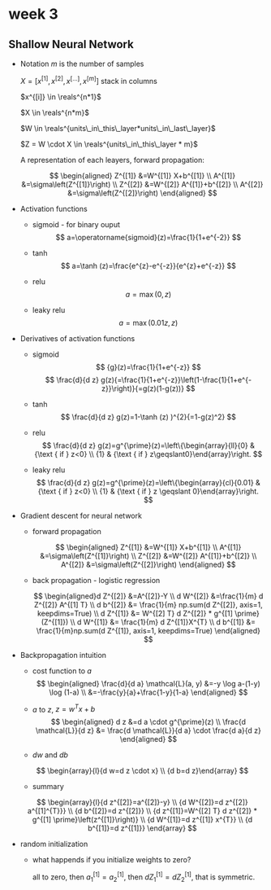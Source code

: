 # week 3

## Shallow Neural Network
- Notation
    $m$ is the number of samples

    $X = [x^{[1]},x^{[2]},x^{[...]},x^{[m]}]$ stack in columns

    $x^{[i]} \in \reals^{n*1}$

    $X \in \reals^{n*m}$

    $W \in \reals^{units\_in\_this\_layer*units\_in\_last\_layer}$

    $Z = W \cdot X \in \reals^{units\_in\_this\_layer * m}$

    A representation of each leayers, forward propagation:

    $$
    \begin{aligned} Z^{[1]} &=W^{[1]} X+b^{[1]} \\ A^{[1]} &=\sigma\left(Z^{[1]}\right) \\ Z^{[2]} &=W^{[2]} A^{[1]}+b^{[2]} \\ A^{[2]} &=\sigma\left(Z^{[2]}\right) \end{aligned}
    $$

- Activation functions
  
    - sigmoid - for binary ouput
        $$
        a=\operatorname{sigmoid}(z)=\frac{1}{1+e^{-2}}
        $$

    - tanh
        $$
        a=\tanh (z)=\frac{e^{z}-e^{-z}}{e^{z}+e^{-z}}
        $$
    
    - relu
        $$
        a=\operatorname{max}(0, z)
        $$

    - leaky relu
        $$
        a=\max \left(0.01z, z\right)
        $$

- Derivatives of activation functions

    - sigmoid
        $$
        {g}(z)=\frac{1}{1+e^{-z}}
        $$
        $$
        \frac{d}{d z} g(z){=\frac{1}{1+e^{-z}}\left(1-\frac{1}{1+e^{-z}}\right)}{=g(z)(1-g(z))}
        $$

    - tanh
        $$
        \frac{d}{d z} g(z)=1-\tanh (z) )^{2}{=1-g(z)^2}
        $$

    - relu
        $$
        \frac{d}{d z} g(z)=g^{\prime}(z)=\left\{\begin{array}{ll}{0} & {\text { if } z<0} \\ {1} & {\text { if } z\geqslant0}\end{array}\right.
        $$

    - leaky relu
        $$
        \frac{d}{d z} g(z)=g^{\prime}(z)=\left\{\begin{array}{cl}{0.01} & {\text { if } z<0} \\ {1} & {\text { if } z \geqslant 0}\end{array}\right.
        $$
- Gradient descent for neural network
  
    - forward propagation

        $$
        \begin{aligned} Z^{[1]} &=W^{[1]} X+b^{[1]} \\ A^{[1]} &=\sigma\left(Z^{[1]}\right) \\ Z^{[2]} &=W^{[2]} A^{[1]}+b^{[2]} \\ A^{[2]} &=\sigma\left(Z^{[2]}\right) \end{aligned}
        $$

    - back propagation - logistic regression

        $$
        \begin{aligned}d Z^{[2]} &=A^{[2]}-Y \\ d W^{[2]} &=\frac{1}{m} d Z^{[2]} A^{[1] T} \\ d b^{[2]} &= \frac{1}{m} np.sum(d Z^{[2]}, axis=1, keepdims=True)  \\ d Z^{[1]} &= W^{[2] T} d Z^{[2]} * g^{[1] \prime}(Z^{[1]}) \\ d W^{[1]} &= \frac{1}{m} d Z^{[1]}X^{T} \\ d b^{[1]} &= \frac{1}{m}np.sum(d Z^{[1]}, axis=1, keepdims=True) \end{aligned}
        $$

- Backpropagation intuition

    - cost function to $a$
    $$
    \begin{aligned}
        \frac{d}{d a} \mathcal{L}(a, y) &=-y \log a-(1-y) \log (1-a) \\ &=-\frac{y}{a}+\frac{1-y}{1-a}
    \end{aligned}
    $$

    - $a$ to $z$,  $z = w^T x+b$
    $$
    \begin{aligned}
        d z &=d a \cdot g^{\prime}(z) \\
        \frac{d \mathcal{L}}{d z} &= \frac{d \mathcal{L}}{d a} \cdot \frac{d a}{d z}
    \end{aligned}
    $$

    - $d w$ and $d b$

    $$
    \begin{array}{l}{d w=d z \cdot x} \\ {d b=d z}\end{array}
    $$

    - summary

    $$
    \begin{array}{l}{d z^{[2]}=a^{[2]}-y} \\ {d W^{[2]}=d z^{[2]} a^{[1]^{T}}} \\ {d b^{[2]}=d z^{[2]}} \\ {d z^{[1]}=W^{[2] T} d z^{[2]} * g^{[1] \prime}\left(z^{[1]}\right)} \\ {d W^{[1]}=d z^{[1]} x^{T}} \\ {d b^{[1]}=d z^{[1]}} \end{array}
    $$

- random initialization

    - what happends if you initialize weights to zero?

        all to zero, then $a^{[1]}_1 = a^{[1]}_2$, then $d Z^{[1]}_1 = d Z^{[1]}_2$, that is symmetric.

    